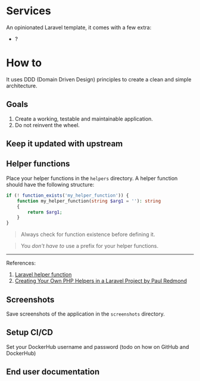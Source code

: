 # Services

An opinionated Laravel template, it comes with a few extra:

* ?

# How to

It uses DDD (Domain Driven Design) principles to create a clean and simple architecture.

## Goals

1. Create a working, testable and maintainable application.
2. Do not reinvent the wheel.

## Keep it updated with upstream

## Helper functions

Place your helper functions in the `helpers` directory. A helper function should have the following structure:

```php
if (! function_exists('my_helper_function')) {
    function my_helper_function(string $arg1 = ''): string
    {
        return $arg1;
    }
}
```

> Always check for function existence before defining it.

> You _don't have to_ use a prefix for your helper functions.

<hr />

References:

1. [Laravel helper function](https://laravel.com/docs/helpers)
2. [Creating Your Own PHP Helpers in a Laravel Project by Paul Redmond](https://laravel-news.com/creating-helpers)

## Screenshots

Save screenshots of the application in the `screenshots` directory.

## Setup CI/CD

Set your DockerHub username and password (todo on how on GitHub and DockerHub)

## End user documentation
